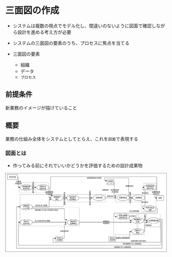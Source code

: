 # 三面図の作成

* システムは複数の視点でモデル化し、間違いのないように図面で確認しながら設計を進める考え方が必要
* システムの三面図の要素のうち、プロセスに焦点を当てる

* 三面図の要素
    * 組織
    * データ
    * `プロセス`

## 前提条件

新業務のイメージが描けていること

## 概要

業務の仕組み全体をシステムとしてとらえ、これを`図面`で表現する

### 図面とは

* 作ってみる前にそれでいいかどうかを評価するための設計成果物

![process_model](image/process_model_00.png)
